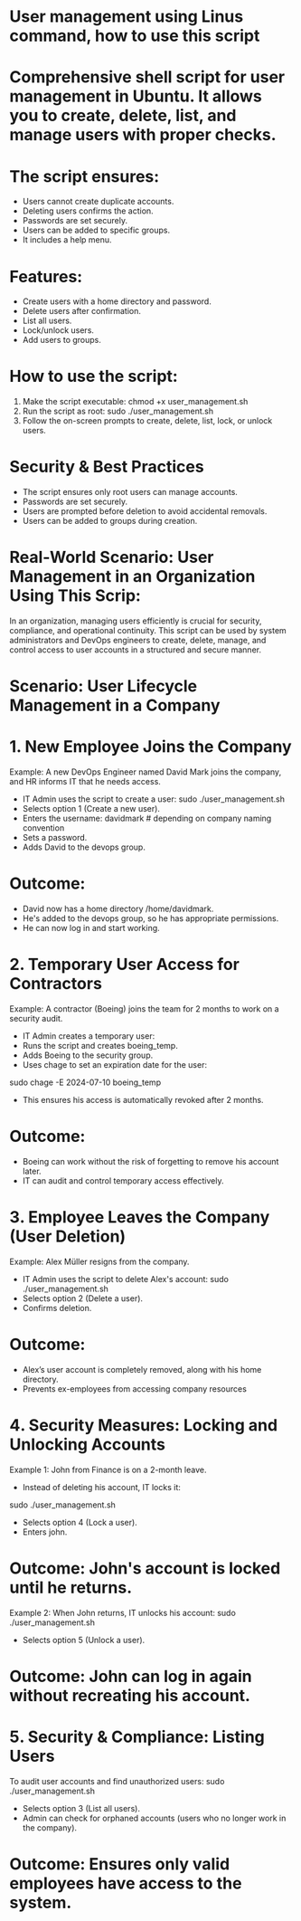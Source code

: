 # User management using Linus command, how to use this script

# Comprehensive shell script for user management in Ubuntu. It allows you to create, delete, list, and manage users with proper checks. 

# The script ensures:
-	Users cannot create duplicate accounts.
-	Deleting users confirms the action.
-	Passwords are set securely.
-	Users can be added to specific groups.
-	It includes a help menu.


# Features:

-	Create users with a home directory and password.
-	Delete users after confirmation.
-	List all users.
-	Lock/unlock users.
-	Add users to groups.


# How to use the script:

1.	Make the script executable:
chmod +x user_management.sh
2.	Run the script as root:
sudo ./user_management.sh
3.	Follow the on-screen prompts to create, delete, list, lock, or unlock users.

# Security & Best Practices
-	The script ensures only root users can manage accounts.
-	Passwords are set securely.
-	Users are prompted before deletion to avoid accidental removals.
-	Users can be added to groups during creation.

# Real-World Scenario: User Management in an Organization Using This Scrip:

In an organization, managing users efficiently is crucial for security, compliance, and operational continuity. This script can be used by system administrators and DevOps engineers to create, delete, manage, and control access to user accounts in a structured and secure manner.

# Scenario: User Lifecycle Management in a Company

# 1️. New Employee Joins the Company
Example: A new DevOps Engineer named David Mark joins the company, and HR informs IT that he needs access.
- IT Admin uses the script to create a user:
sudo ./user_management.sh
-	Selects option 1 (Create a new user).
-	Enters the username: davidmark            # depending on company naming convention
-	Sets a password.
-	Adds David to the devops group.
# Outcome:
-	David now has a home directory /home/davidmark.
-	He's added to the devops group, so he has appropriate permissions.
-	He can now log in and start working.

# 2️. Temporary User Access for Contractors
Example: A contractor (Boeing) joins the team for 2 months to work on a security audit.
- IT Admin creates a temporary user:
-	Runs the script and creates boeing_temp.
-	Adds Boeing to the security group.
-	Uses chage to set an expiration date for the user: 

sudo chage -E 2024-07-10 boeing_temp
-	This ensures his access is automatically revoked after 2 months.
# Outcome:
-	Boeing can work without the risk of forgetting to remove his account later.
-	IT can audit and control temporary access effectively.

# 3️. Employee Leaves the Company (User Deletion)
Example: Alex Müller resigns from the company.
- IT Admin uses the script to delete Alex's account:
sudo ./user_management.sh
-	Selects option 2 (Delete a user).
-	Confirms deletion.
# Outcome:
-	Alex’s user account is completely removed, along with his home directory.
-	Prevents ex-employees from accessing company resources



# 4️. Security Measures: Locking and Unlocking Accounts
Example 1: John from Finance is on a 2-month leave.
-	Instead of deleting his account, IT locks it: 

sudo ./user_management.sh
-	Selects option 4 (Lock a user).
-	Enters john.
# Outcome: John's account is locked until he returns.
Example 2: When John returns, IT unlocks his account:
sudo ./user_management.sh
-	Selects option 5 (Unlock a user).
# Outcome: John can log in again without recreating his account.

# 5️. Security & Compliance: Listing Users
To audit user accounts and find unauthorized users:
sudo ./user_management.sh
-	Selects option 3 (List all users).
-	Admin can check for orphaned accounts (users who no longer work in the company).
# Outcome: Ensures only valid employees have access to the system.
